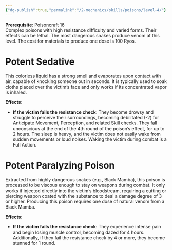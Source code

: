 ```yaml
---
{"dg-publish":true,"permalink":"/2-mechanics/skills/poisons/level-4/"}
---
```


**Prerequisite**: Poisoncraft 16  
Complex poisons with high resistance difficulty and varied forms. Their effects can be lethal. The most dangerous snakes produce venom at this level. The cost for materials to produce one dose is 100 Ryos.

# **Potent Sedative**  
This colorless liquid has a strong smell and evaporates upon contact with air, capable of knocking someone out in seconds. It is typically used to soak cloths placed over the victim’s face and only works if its concentrated vapor is inhaled.

**Effects**:

- **If the victim fails the resistance check**: They become drowsy and struggle to perceive their surroundings, becoming debilitated (-2) for Anticipate Movement, Perception, and related Skill checks. They fall unconscious at the end of the 4th round of the poison’s effect, for up to 2 hours. The sleep is heavy, and the victim does not easily wake from sudden movements or loud noises. Waking the victim during combat is a Full Action.

# **Potent Paralyzing Poison**  
Extracted from highly dangerous snakes (e.g., Black Mamba), this poison is processed to be viscous enough to stay on weapons during combat. It only works if injected directly into the victim’s bloodstream, requiring a cutting or piercing weapon coated with the substance to deal a damage degree of 3 or higher. Producing this poison requires one dose of natural venom from a Black Mamba.

**Effects**:

- **If the victim fails the resistance check**: They experience intense pain and begin losing muscle control, becoming dazed for 4 hours. Additionally, if they fail the resistance check by 4 or more, they become stunned for 1 round.
